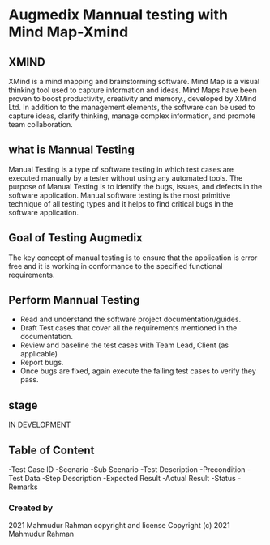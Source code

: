 # Augmedix Mannual testing with Mind Map-Xmind

## XMIND

XMind is a mind mapping and brainstorming software. Mind Map is a visual thinking tool used to capture information and ideas. Mind Maps have been proven to boost productivity, creativity and memory., developed by XMind Ltd. In addition to the management elements, the software can be used to capture ideas, clarify thinking, manage complex information, and promote team collaboration.

## what is Mannual Testing

Manual Testing is a type of software testing in which test
cases are executed manually by a tester without using any automated tools. The purpose of Manual Testing is to identify the bugs, issues, and defects in the software application. Manual software testing is
the most primitive technique of all testing types and it helps to find critical bugs in the software application.

## Goal of Testing Augmedix

The key concept of manual testing is to ensure that the application is error free and it is working in conformance to the specified functional requirements.

## Perform Mannual Testing

- Read and understand the software project documentation/guides.
- Draft Test cases that cover all the requirements mentioned in the documentation.
- Review and baseline the test cases with Team Lead, Client (as applicable)
- Report bugs.
- Once bugs are fixed, again execute the failing test cases to verify they pass.

## stage

IN DEVELOPMENT

## Table of Content

-Test Case ID
-Scenario
-Sub Scenario
-Test Description
-Precondition
-Test Data
-Step Description
-Expected Result
-Actual Result
-Status
-Remarks

### Created by

2021 Mahmudur Rahman
copyright and license
Copyright (c) 2021 Mahmudur Rahman
